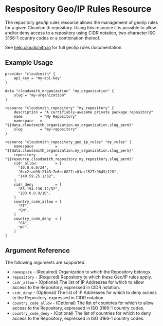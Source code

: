 # Respository Geo/IP Rules Resource

The repository geo/ip rules resource allows the management of geo/ip rules for a given Cloudsmith repository. Using this resource it is possible to allow and/or deny access to a repository using CIDR notation, two-character ISO 3166-1 country codes or a combination thereof.

See [help.cloudsmith.io](https://help.cloudsmith.io/docs/geoip-restriction) for full geo/ip rules documentation.

## Example Usage

```hcl
provider "cloudsmith" {
    api_key = "my-api-key"
}

data "cloudsmith_organization" "my_organization" {
    slug = "my-organization"
}

resource "cloudsmith_repository" "my_repository" {
    description = "A certifiably-awesome private package repository"
    name        = "My Repository"
    namespace   = "${data.cloudsmith_organization.my_organization.slug_perm}"
    slug        = "my-repository"
}

resource "cloudsmith_repository_geo_ip_rules" "my_rules" {
    namespace          = "${data.cloudsmith_organization.my_organization.slug_perm}"
    repository         = "${resource.cloudsmith_repository.my_repository.slug_perm}"
    cidr_allow         = [
      "10.0.0.0/24",
      "6cc2:ab98:2143:7e6e:8827:e81a:1527:9645/128",
      "140.59.25.1/32",
    ]
    cidr_deny          = [
      "83.154.136.12/32",
      "203.0.0.0/10",
    ]
    country_code_allow = [
      "ST",
      "CM",
    ]
    country_code_deny  = [
      "CA",
      "WF",
    ]
}
```

## Argument Reference

The following arguments are supported:

* `namespace` - (Required) Organization to which the Repository belongs.
* `repository` - (Required) Repository to which these Geo/IP rules apply.
* `cidr_allow` - (Optional) The list of IP Addresses for which to allow access to the Repository, expressed in CIDR notation.
* `cidr_deny` - (Optional) The list of IP Addresses for which to deny access to the Repository, expressed in CIDR notation.
* `country_code_allow` - (Optional) The list of countries for which to allow access to the Repository, expressed in ISO 3166-1 country codes.
* `country_code_deny` - (Optional) The list of countries for which to deny access to the Repository, expressed in ISO 3166-1 country codes.
